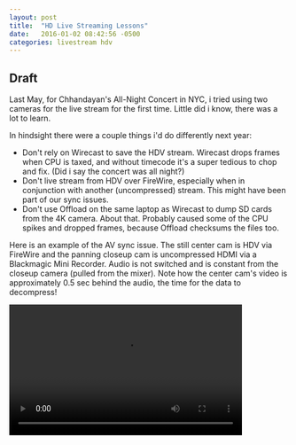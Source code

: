 ```yaml
---
layout: post
title:  "HD Live Streaming Lessons"
date:   2016-01-02 08:42:56 -0500
categories: livestream hdv
---
```

## Draft

Last May, for Chhandayan's All-Night Concert in NYC, i tried using two cameras for the live stream for the first time. Little did i know, there was a lot to learn.

In hindsight there were a couple things i'd do differently next year:
* Don't rely on Wirecast to save the HDV stream. Wirecast drops frames when CPU is taxed, and without timecode it's a super tedious to chop and fix. (Did i say the concert was all night?)
* Don't live stream from HDV over FireWire, especially when in conjunction with another (uncompressed) stream. This might have been part of our sync issues.
* Don't use Offload on the same laptop as Wirecast to dump SD cards from the 4K camera. About that. Probably caused some of the CPU spikes and dropped frames, because Offload checksums the files too.

Here is an example of the AV sync issue. The still center cam is HDV via FireWire and the panning closeup cam is uncompressed HDMI via a Blackmagic Mini Recorder. Audio is not switched and is constant from the closeup camera (pulled from the mixer). Note how the center cam's video is approximately 0.5 sec behind the audio, the time for the data to decompress!

<video width="420" height="236" controls>
  <source src="{{ site.url }}/assets/videos/Chhandayan-ANC2015-Live-HDV_AV_Sync_Issue.mp4" type="video/mp4">
Your browser does not support the video tag. Please use one that supports HTML5 to display the content.
</video>

